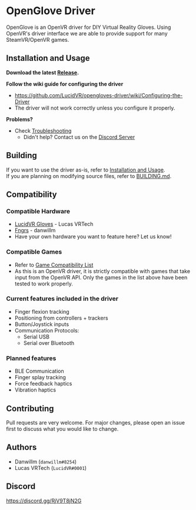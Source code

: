 # OpenGlove Driver

OpenGlove is an OpenVR driver for DIY Virtual Reality Gloves. Using OpenVR's driver interface we are able to provide support for many SteamVR/OpenVR games.

## Installation and Usage

**Download the latest [Release](https://github.com/LucidVR/opengloves-driver/releases).**

**Follow the wiki guide for configuring the driver**
* https://github.com/LucidVR/opengloves-driver/wiki/Configuring-the-Driver
* The driver will not work correctly unless you configure it properly.  

**Problems?**
* Check [Troubleshooting](https://github.com/LucidVR/opengloves-driver/wiki/Troubleshooting)
  * Didn't help? Contact us on the [Discord Server](https://discord.com/invite/Y6XTvnHDUC)
## Building
If you want to use the driver as-is, refer to [Installation and Usage](#Installation-and-Usage).  
If you are planning on modifying source files, refer to [BUILDING.md](https://github.com/LucidVR/opengloves-driver/blob/develop/BUILDING.md).

## Compatibility
### Compatible Hardware
* [LucidVR Gloves](https://github.com/LucidVR/lucidgloves-hardware) - Lucas VRTech
* [Fngrs](https://github.com/danwillm/Fngrs/) - danwillm
* Have your own hardware you want to feature here? Let us know!

### Compatible Games
* Refer to [Game Compatibility List](https://github.com/LucidVR/opengloves-driver/wiki/Game-Compatibility-List)
* As this is an OpenVR driver, it is strictly compatible with games that take input from the OpenVR API. Only the games in the list above have been tested to work properly.

### Current features included in the driver
* Finger flexion tracking
* Positioning from controllers + trackers
* Button/Joystick inputs
* Communication Protocols:
  * Serial USB
  * Serial over Bluetooth

### Planned features
* BLE Communication
* Finger splay tracking
* Force feedback haptics
* Vibration haptics


## Contributing
Pull requests are very welcome. For major changes, please open an issue first to discuss what you would like to change.

## Authors

* Danwillm (`danwillm#8254`)
* Lucas VRTech (`LucidVR#0001`)

## Discord
https://discord.gg/RjV9T8jN2G
